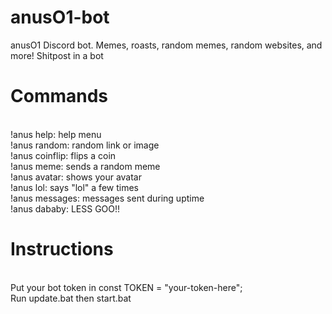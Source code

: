 # anusO1-bot
anusO1 Discord bot. Memes, roasts, random memes, random websites, and more! Shitpost in a bot<p>
  <h1>Commands</h1><br>
  !anus help: help menu <br>
  !anus random: random link or image <br>
  !anus coinflip: flips a coin<br>
  !anus meme: sends a random meme<br>
  !anus avatar: shows your avatar<br>
  !anus lol: says "lol" a few times<br>
  !anus messages: messages sent during uptime<br>
  !anus dababy: LESS GOO!!<br>
<p>
  <h1>Instructions</h1><br>
  Put your bot token in const TOKEN = "your-token-here";<br>
  Run update.bat then start.bat<br>
